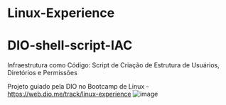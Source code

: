 # Linux-Experience
# DIO-shell-script-IAC
Infraestrutura como Código: Script de Criação de Estrutura de Usuários, Diretórios e Permissões

Projeto guiado pela DIO no Bootcamp de Linux -
https://web.dio.me/track/linux-experience
![image](https://user-images.githubusercontent.com/106402988/182244512-0d67b67e-df7b-4ec8-80ff-5055fd87789e.png)
